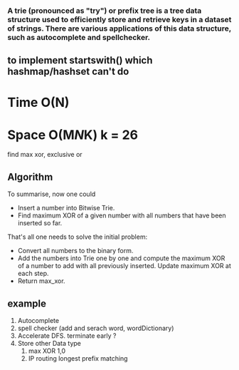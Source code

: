 ### A trie (pronounced as "try") or prefix tree is a tree data structure used to efficiently store and retrieve keys in a dataset of strings. There are various applications of this data structure, such as autocomplete and spellchecker.


## to implement startswith() which hashmap/hashset can't do


# Time O(N)
# Space O(M*N*K)  k = 26



find max xor, exclusive or


## Algorithm

To summarise, now one could

- Insert a number into Bitwise Trie.
- Find maximum XOR of a given number with all numbers that have been inserted so far.

That's all one needs to solve the initial problem:

- Convert all numbers to the binary form.
- Add the numbers into Trie one by one and compute the maximum XOR of a number to add with all previously inserted. Update maximum XOR at each step.
- Return max_xor.




## example


1. Autocomplete
2. spell checker (add and serach word, wordDictionary)
3. Accelerate DFS. terminate early ?
4. Store other Data type
   1. max XOR 1,0
   2. IP routing longest prefix matching